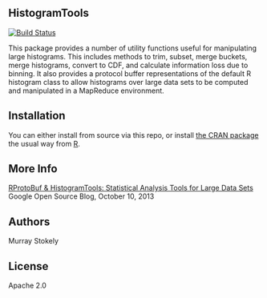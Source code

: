## HistogramTools

[![Build Status](https://travis-ci.org/murraystokely/histogramtools.png)](https://travis-ci.org/murraystokely/histogramtools)

This package provides a number of utility functions useful for manipulating large histograms. This includes methods to trim, subset, merge buckets, merge histograms, convert to CDF, and calculate information loss due to binning. It also provides a protocol buffer representations of the default R histogram class to allow histograms over large data sets to be computed and manipulated in a MapReduce environment.

## Installation

You can either install from source via this repo, or install
[the CRAN package](http://cran.r-project.org/web/packages/HistogramTools/index.html)
the usual way from [R](http://www.r-project.org).

## More Info

[RProtoBuf & HistogramTools: Statistical Analysis Tools for Large Data Sets](http://google-opensource.blogspot.com/2013/10/rprotobuf-histogramtools-statistical_10.html) Google Open Source Blog, October 10, 2013

## Authors

Murray Stokely

## License

Apache 2.0


